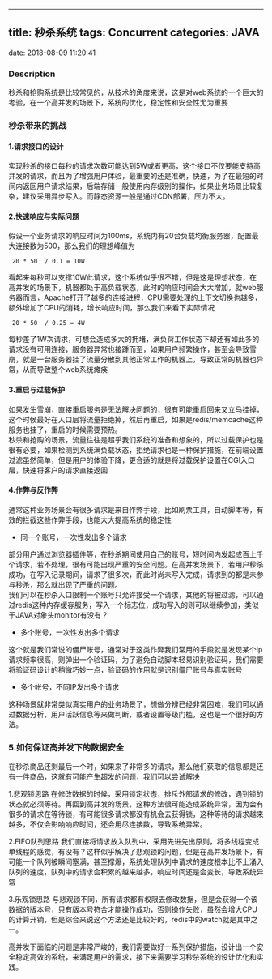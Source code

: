 -------------------------
title: 秒杀系统
tags: Concurrent
categories: JAVA
-------------------------
date: 2018-08-09 11:20:41

### Description
秒杀和抢购系统是比较常见的，从技术的角度来说，这是对web系统的一个巨大的考验，在一个高并发的场景下，系统的优化，稳定性和安全性尤为重要

### 秒杀带来的挑战

#### 1.请求接口的设计
实现秒杀的接口每秒的请求次数可能达到5W或者更高，这个接口不仅要能支持高并发的请求，而且为了增强用户体验，最重要的还是准确，快速，为了在最短的时间内返回用户请求结果，后端存储一般使用内存级别的操作，如果业务场景比较复杂，建议采用异步写入。而静态资源一般是通过CDN部署，压力不大。

#### 2.快速响应与实际问题
假设一个业务请求的响应时间为100ms，系统内有20台负载均衡服务器，配置最大连接数为500，那么我们的理想峰值为

   ```
    20 * 50  / 0.1 = 10W
   ```
看起来每秒可以支撑10W此请求，这个系统似乎很不错，但是这是理想状态，在高并发的场景下，机器都处于高负载状态，此时的响应时间会大大增加，就web服务器而言，Apache打开了越多的连接进程，CPU需要处理的上下文切换也越多，额外增加了CPU的消耗，增长响应时间，那么我们来看下实际情况

   ```
    20 * 50  / 0.25 = 4W
   ```
每秒差了1W次请求，可想会造成多大的拥堵，满负荷工作状态下却还有如此多的请求没有可用连接，服务器异常也接踵而至，如果用户频繁操作，甚至会导致雪崩，就是一台服务器挂了流量分散到其他正常工作的机器上，导致正常的机器也异常，从而导致整个web系统瘫痪

#### 3.重启与过载保护
如果发生雪崩，直接重启服务是无法解决问题的，很有可能重启回来又立马挂掉，这个时候最好在入口层将流量拒绝掉，然后再重启，如果是redis/memcache这种服务也挂了，重启的时候需要预热。   
秒杀和抢购的场景，流量往往是超乎我们系统的准备和想象的，所以过载保护也是很有必要，如果检测到系统满负载状态，拒绝请求也是一种保护措施，在前端设置过滤虽然简单，但是用户的体验下降，更合适的就是将过载保护设置在CGI入口层，快速将客户的请求直接返回

#### 4.作弊与反作弊
通常这种业务场景会有很多请求是来自作弊手段，比如刷票工具，自动脚本等，有效的拦截这些作弊手段，也能大大提高系统的稳定性

- 同一个账号，一次性发出多个请求

部分用户通过浏览器插件等，在秒杀期间使用自己的账号，短时间内发起成百上千个请求，若不处理，很有可能出现严重的安全问题。在高并发场景下，若用户秒杀成功，在写入记录期间，请求了很多次，而此时尚未写入完成，请求到的都是未参与秒杀，那么就出现了严重的问题。   
我们可以在秒杀入口限制一个账号只允许接受一个请求，其他的将被过滤，可以通过redis这种内存缓存服务，写入一个标志位，成功写入的则可以继续参加，类似于JAVA对象头monitor有没有？

- 多个账号，一次性发出多个请求

这个就是我们常说的僵尸账号，通常对于这类作弊我们常用的手段就是发现某个ip请求频率很高，则弹出一个验证码，为了避免自动脚本轻易识别验证码，我们需要将验证码设计的稍微巧妙一点，验证码的作用就是识别僵尸账号与真实账号

- 多个帐号，不同IP发出多个请求

这种场景就非常类似真实用户的业务场景了，想做分辨已经非常困难，我们可以通过数据分析，用户活跃信息等来做判断，或者设置等级门槛，这也是一个很好的方法。

### 5.如何保证高并发下的数据安全
在秒杀商品还剩最后一个时，如果来了非常多的请求，那么他们获取的信息都是还有一件商品，这就有可能产生超发的问题，我们可以尝试解决

1.悲观锁思路
在修改数据的时候，采用锁定状态，排斥外部请求的修改，遇到锁的状态就必须等待。再回到高并发的场景，这种方法很可能造成系统异常，因为会有很多的请求在等待锁，有可能很多请求都没有机会去获得锁，这种等待的请求越来越多，不仅会影响响应时间，还会用尽连接数，导致系统异常。

2.FIFO队列思路
我们直接将请求放入队列中，采用先进先出原则，将多线程变成单线程的感觉，有没有？这样似乎解决了悲观锁的问题，但是在高并发场景下，有可能一个队列被瞬间塞满，甚至撑爆，系统处理队列中请求的速度根本比不上涌入队列的速度，队列中的请求会积累的越来越多，响应时间还是会变长，导致系统异常

3.乐观锁思路
与悲观锁不同，所有请求都有权限去修改数据，但是会获得一个该数据的版本号，只有版本号符合才能操作成功，否则操作失败，虽然会增大CPU的计算开销，但是综合来说这个方法还是比较好的，redis中的watch就是其中之一。

高并发下面临的问题是非常严峻的，我们需要做好一系列保护措施，设计出一个安全稳定高效的系统，来满足用户的需求，接下来需要学习秒杀系统的设计优化和实践。
